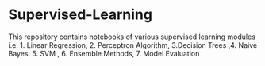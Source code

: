 # Supervised-Learning
This repository contains notebooks of various supervised learning modules i.e. 1. Linear Regression, 2. Perceptron Algorithm,  3.Decision Trees ,4. Naive Bayes. 5. SVM , 6. Ensemble Methods, 7. Model Evaluation 
